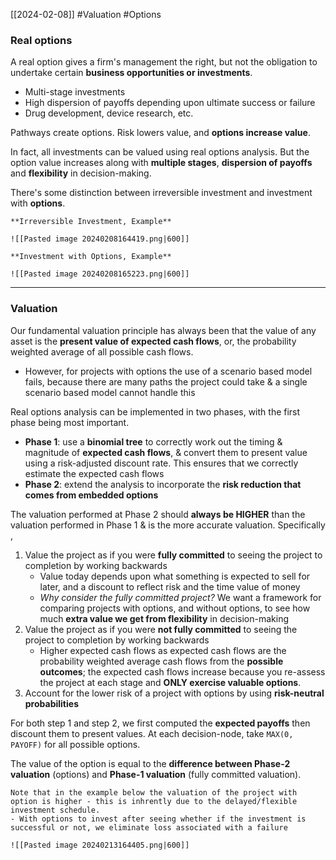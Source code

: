 [[2024-02-08]] #Valuation #Options 

### Real options
A real option gives a firm's management the right, but not the obligation to undertake certain **business opportunities or investments**.
- Multi-stage investments 
- High dispersion of payoffs depending upon ultimate success or failure
- Drug development, device research, etc.

Pathways create options. Risk lowers value, and **options increase value**.

In fact, all investments can be valued using real options analysis. But the option value increases along with **multiple stages**, **dispersion of payoffs** and **flexibility** in decision-making.

There's some distinction between irreversible investment and investment with **options**.

```ad-example
**Irreversible Investment, Example** 

![[Pasted image 20240208164419.png|600]]
```

```ad-example
**Investment with Options, Example**

![[Pasted image 20240208165223.png|600]]
```

---
### Valuation
Our fundamental valuation principle has always been that the value of any asset is the **present value of expected cash flows**, or, the probability weighted average of all possible cash flows.
- However, for projects with options the use of a scenario based model fails, because there are many paths the project could take & a single scenario based model cannot handle this

Real options analysis can be implemented in two phases, with the first phase being most important.  
- **Phase 1**: use a **binomial tree** to correctly work out the timing & magnitude of **expected cash flows**, & convert them to present value using a risk-adjusted discount rate. This ensures that we correctly estimate the expected cash flows
- **Phase 2**: extend the analysis to incorporate the **risk reduction that comes from embedded options** 

The valuation performed at Phase 2 should **always be HIGHER** than the valuation performed in Phase 1 & is the more accurate valuation. Specifically ,
1. Value the project as if you were **fully committed** to seeing the project to completion by working backwards  
	-  Value today depends upon what something is expected to sell for later, and a discount to reflect risk and the time value of money  
	- *Why consider the fully committed project?* We want a framework for comparing projects with options, and without options, to see how much **extra value we get from flexibility** in decision-making  
2. Value the project as if you were **not fully committed** to seeing the project to completion by working backwards  
	- Higher expected cash flows as expected cash flows are the probability weighted average cash flows from the **possible outcomes**; the expected cash flows increase because you re-assess the project at each stage and **ONLY exercise valuable options**. 
1. Account for the lower risk of a project with options by using **risk-neutral probabilities**

For both step 1 and step 2, we first computed the **expected payoffs** then discount them to present values. At each decision-node, take `MAX(0, PAYOFF)` for all possible options.

The value of the option is equal to the **difference between Phase-2 valuation** (options) and **Phase-1 valuation** (fully committed valuation).

```ad-example
Note that in the example below the valuation of the project with option is higher - this is inhrently due to the delayed/flexible investment schedule.
- With options to invest after seeing whether if the investment is successful or not, we eliminate loss associated with a failure

![[Pasted image 20240213164405.png|600]]
```
